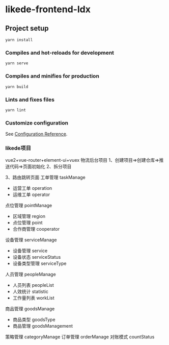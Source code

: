 # likede-frontend-ldx

## Project setup
```
yarn install
```

### Compiles and hot-reloads for development
```
yarn serve
```

### Compiles and minifies for production
```
yarn build
```

### Lints and fixes files
```
yarn lint
```

### Customize configuration
See [Configuration Reference](https://cli.vuejs.org/config/).

### likede项目
vue2+vue-router+element-ui+vuex
物流后台项目
1、创建项目=>创建仓库=>推送代码=>页面初始化
2、拆分项目

3、路由跳转页面
工单管理 taskManage
- 运营工单 operation
- 运维工单 operator

点位管理 pointManage
- 区域管理 region
- 点位管理 point
- 合作商管理 cooperator

设备管理 serviceManage
- 设备管理 service
- 设备状态 serviceStatus
- 设备类型管理 serviceType

人员管理 peopleManage
- 人员列表 peopleList
- 人效统计 statistic
- 工作量列表 workList

商品管理 goodsManage
- 商品类型 goodsType
- 商品管理 goodsManagement

策略管理 categoryManage
订单管理 orderManage
对账模式 countStatus